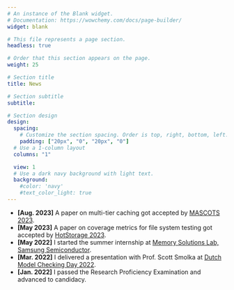 ```yaml
---
# An instance of the Blank widget.
# Documentation: https://wowchemy.com/docs/page-builder/
widget: blank

# This file represents a page section.
headless: true

# Order that this section appears on the page.
weight: 25

# Section title
title: News

# Section subtitle
subtitle:

# Section design
design:
  spacing:
    # Customize the section spacing. Order is top, right, bottom, left.
    padding: ["20px", "0", "20px", "0"]
  # Use a 1-column layout
  columns: "1"

  view: 1
  # Use a dark navy background with light text.
  background:
    #color: 'navy'
    #text_color_light: true
---
```


<ul>
  <li><b>[Aug.  2023]</b>  A paper on multi-tier caching got accepted by <a href="https://mascots.iitis.pl/">MASCOTS 2023</a>.</li>
  <li><b>[May  2023]</b>  A paper on coverage metrics for file system testing got accepted by <a href="https://www.hotstorage.org/2023/">HotStorage 2023</a>.</li>
  <li><b>[May  2022]</b>  I started the summer internship at <a href="https://samsungmsl.com/">Memory Solutions Lab, Samsung Semiconductor</a>.</li>
  <li><b>[Mar. 2022]</b>  I delivered a presentation with Prof. Scott Smolka at <a href="https://gears.win.tue.nl/events/dmcd22/">Dutch Model Checking Day 2022</a>.</li>
  <li><b>[Jan. 2022]</b>  I passed the Research Proficiency Examination and advanced to candidacy.</li>
<!--
  <li><b>[Jun. 2021]</b>  A paper on model checking for file system development got accepted by <a href="https://www.hotstorage.org/2021/">HotStorage 2021</a>.</li>
  <li><b>[Feb. 2020]</b>  A paper on content sifting storage got accepted by <a href="https://www.dac.com/About/Conference-Archive/57th-DAC-2020/">DAC 2020</a>.</li>
  <li><b>[Jan. 2020]</b>  I joined <a href="https://www.fsl.cs.stonybrook.edu/">File systems and Storage Lab (FSL)</a>.</li>
-->
</ul>
